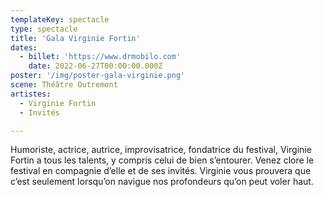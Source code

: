 ```yaml
---
templateKey: spectacle
type: spectacle
title: 'Gala Virginie Fortin'
dates: 
  - billet: 'https://www.drmobilo.com'
    date: 2022-06-27T00:00:00.000Z
poster: '/img/poster-gala-virginie.png'
scene: Théâtre Outremont
artistes:
  - Virginie Fortin
  - Invités

---
```

Humoriste, actrice, autrice, improvisatrice, fondatrice du festival, Virginie Fortin a tous les talents, y compris celui de bien s’entourer. Venez clore le festival en compagnie d’elle et de ses invités. Virginie vous prouvera que c’est seulement lorsqu’on navigue nos profondeurs qu’on peut voler haut.  
